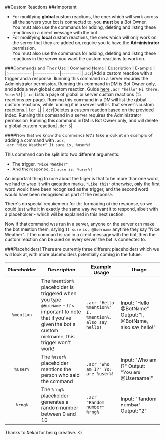 ##Custom Reactions
###Important
*	For modifying **global** custom reactions, the ones which will work across all the servers your bot is connected to, you **must** be a Bot Owner.  
You must also use the commands for adding, deleting and listing these reactions in a direct message with the bot.  
*	For modifying **local** custom reactions, the ones which will only work on the server that they are added on, require you to have the **Administrator** permission.  
You must also use the commands for adding, deleting and listing these reactions in the server you want the custom reactions to work on.  

###Commands and Their Use
| Command Name | Description | Example |
|:------------:|-------------|---------|
|`.acr`|Add a custom reaction with a trigger and a response. Running this command in a server requries the Administrator permission. Running this command in DM is Bot Owner only, and adds a new global custom reaction. Guide [here](http://nadekobot.readthedocs.io/en/1.0/Custom%20Reactions/)|`.acr "hello" Hi there, %user%!`|
|`.lcr`|Lists a page of global or server custom reactions (15 reactions per page). Running this command in a DM will list the global custom reactions, while running it in a server will list that server's custom reactions.|`.lcr 1`|
|`.dcr`|Deletes a custom reaction based on the provided index. Running this command in a server requires the Administrator permission. Running this command in DM is Bot Owner only, and will delete a global custom reaction.|`.dcr 5`|


####Now that we know the commands let's take a look at an example of adding a command with `.acr`,  
`.acr "Nice Weather" It sure is, %user%!`  

This command can be split into two different arguments:  

* 	 The trigger, `"Nice Weather"`  
* 	 And the response, `It sure is, %user%!`  

An important thing to note about the triger is that to be more than one word, we had to wrap it with quotation marks, `"Like this"` otherwise, only the first word would have been recognised as the trigger, and the second word would have been recognised as part of the response.  

There's no special requirement for the formatting of the response, so we could just write it in exactly the same way we want it to respond, albeit with a placeholder - which will be explained in this next section.  

Now if that command was run in a server, anyone on the server can make the bot mention them, saying `It sure is, @Username` anytime they say "Nice Weather". If the command is ran in a direct message with the bot, then the custom reaction can be sued on every server the bot is connected to.  

###Placeholders!
There are currently three different placeholders which we will look at, with more placeholders potentially coming in the future.  

| Placeholder | Description | Example Usage | Usage |
|:-----------:|-------------|---------------|-------|
|`%mention`|The `%mention%` placeholder is triggered when you type `@BotName` - It's important to note that if you've given the bot a custom nickname, this trigger won't work!|```.acr "Hello %mention%" I,  %mention%, also say hello!```|Input: "Hello @BotName" Output: "I, @BotName, also say hello!"|
|`%user%`|The `%user%` placeholder mentions the person who said the command|`.acr "Who am I?" You are %user%!`|Input: "Who am I?" Output: "You are @Username!"|
|`%rng%`|The `%rng%` placeholder generates a random number between 0 and 10|`.acr "Random number" %rng%`|Input: "Random number" Output: "2"|

[//]: # (|`%target%`|The `%target%` placeholder is used to make Nadeko Mention another person or phrase|`.acr "Say this: " %target%|Input: "Say this: I, @BotName, am a parrot!". Output: "I, @BotName, am a parrot!".|)
		
 Thanks to Nekai for being creative. <3

